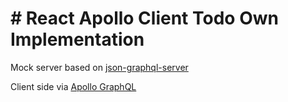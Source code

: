 # # React Apollo Client Todo Own Implementation

Mock server based on [json-graphql-server](https://www.npmjs.com/package/json-graphql-server)

Client side via [Apollo GraphQL](https://www.apollographql.com/)
